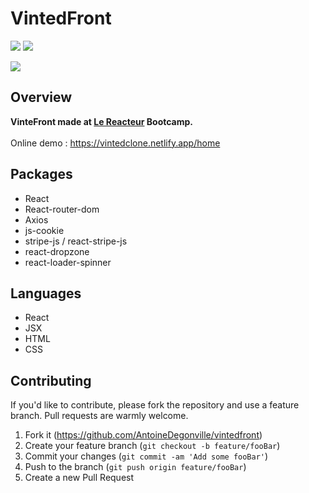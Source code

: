 # VintedFront

![](https://img.shields.io/github/last-commit/AntoineDegonville/vintedfront.svg?style=for-the-badge)
![](https://img.shields.io/website?up_color=green&up_message=online&url=https%3A%2F%2Fvintedclone.netlify.app%2F)

![](https://res.cloudinary.com/dta6lllnx/image/upload/v1610457423/GithubPreviews/Screenshot_2021-01-12_at_14.16.53_kryu5j.png)

## Overview

**VinteFront made at [Le Reacteur](https://www.lereacteur.io/) Bootcamp.**  
<br />
Online demo : https://vintedclone.netlify.app/home

## Packages 
- React
- React-router-dom
- Axios
- js-cookie
- stripe-js / react-stripe-js
- react-dropzone
- react-loader-spinner

## Languages
- React
- JSX
- HTML
- CSS

## Contributing

If you'd like to contribute, please fork the repository and use a feature branch. Pull requests are warmly welcome.

1. Fork it (<https://github.com/AntoineDegonville/vintedfront>)
2. Create your feature branch (`git checkout -b feature/fooBar`)
3. Commit your changes (`git commit -am 'Add some fooBar'`)
4. Push to the branch (`git push origin feature/fooBar`)
5. Create a new Pull Request
